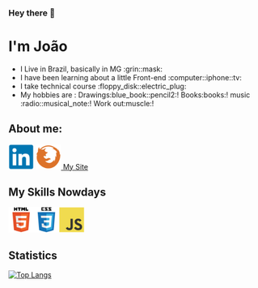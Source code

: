 ### Hey there 👋
<h1>I'm João</h1>
<ul>
    <li>I Live in Brazil, basically in MG :grin::mask:</li>
    <li>I have been learning about a little Front-end :computer::iphone::tv:</li>
    <li>I take technical course :floppy_disk::electric_plug:</li>
    <li>My hobbies are : Drawings:blue_book::pencil2:!  Books:books:! music :radio::musical_note:! Work out:muscle:!</li>
</ul>

<h2>About me:</h2>
<a href="https://www.linkedin.com/in/joaog123/"><img width="50px" src="https://raw.githubusercontent.com/devicons/devicon/master/icons/linkedin/linkedin-original.svg"></a>
<a href="https://jgportifolio.netlify.app/"><img width="50px" src="https://raw.githubusercontent.com/devicons/devicon/master/icons/firefox/firefox-plain.svg">  My Site</a>


<h2>My Skills Nowdays</h2>

<img width="50px" src="https://raw.githubusercontent.com/devicons/devicon/master/icons/html5/html5-original-wordmark.svg"><img width="50px" src="https://raw.githubusercontent.com/devicons/devicon/master/icons/css3/css3-original-wordmark.svg"><img width="50px" src="https://raw.githubusercontent.com/devicons/devicon/master/icons/javascript/javascript-original.svg">

<h2>Statistics</h2>

[![Top Langs](https://github-readme-stats.vercel.app/api/top-langs/?username=JoaoG23&langs_count=8)](https://github.com/JoaoG23/github-readme-stats)

